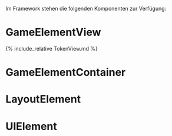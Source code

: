 Im Framework stehen die folgenden Komponenten zur Verfügung:

# GameElementView
{% include_relative TokenView.md %}

# GameElementContainer

# LayoutElement

# UIElement
